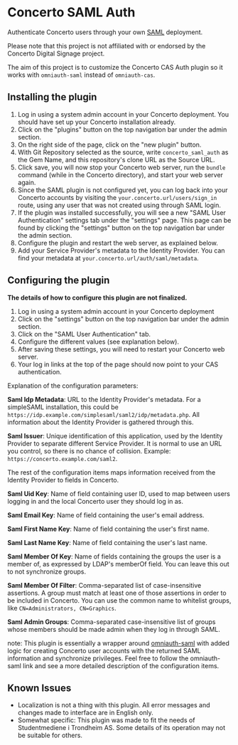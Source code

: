 Concerto SAML Auth
=====================

Authenticate Concerto users through your own [SAML](https://en.wikipedia.org/wiki/Security_Assertion_Markup_Language) deployment. 

Please note that this project is not affiliated with or endorsed by the Concerto Digital Signage project.

The aim of this project is to customize the Concerto CAS Auth plugin so it works with `omniauth-saml` instead of `omniauth-cas`.

Installing the plugin
----------------------

1. Log in using a system admin account in your Concerto deployment. You should have set up your Concerto installation already.
2. Click on the "plugins" button on the top navigation bar under the admin section.
3. On the right side of the page, click on the "new plugin" button.
4. With Git Repository selected as the source, write `concerto_saml_auth` as the Gem Name, and this repository's clone URL as the Source URL. 
5. Click save, you will now stop your Concerto web server, run the ```bundle``` command (while in the Concerto directory), and start your web server again.
6. Since the SAML plugin is not configured yet, you can log back into your Concerto accounts by visiting the ```your.concerto.url/users/sign_in``` route, using
   any user that was not created using through SAML login. 
7. If the plugin was installed successfully, you will see a new "SAML User Authentication" settings tab under the "settings" page. This page can be found by clicking the "settings" button on the top navigation bar under the admin section.
8. Configure the plugin and restart the web server, as explained below.
9. Add your Service Provider's metadata to the Identity Provider. You can find your metadata at `your.concerto.url/auth/saml/metadata`.

Configuring the plugin
----------------------

**The details of how to configure this plugin are not finalized.**

1. Log in using a system admin account in your Concerto deployment
2. Click on the "settings" button on the top navigation bar under the admin section.
3. Click on the "SAML User Authentication" tab.
4. Configure the different values (see explanation below).
7. After saving these settings, you will need to restart your Concerto web server.
8. Your log in links at the top of the page should now point to your CAS authentication. 

Explanation of the configuration parameters:

**Saml Idp Metadata**: URL to the Identity Provider's metadata. For a simpleSAML installation, this could be `https://idp.example.com/simplesaml/saml2/idp/metadata.php`. All information about the Identity Provider is gathered through this.

**Saml Issuer**: Unique identification of this application, used by the Identity Provider to separate different Service Provider. It is normal to use an URL you control, so there is no chance of collision. Example: `https://concerto.example.com/saml2`.

The rest of the configuration items maps information received from the Identity Provider to fields in Concerto.

**Saml Uid Key**: Name of field containing user ID, used to map between users logging in and the local Concerto user they should log in as.

**Saml Email Key**: Name of field containing the user's email address.

**Saml First Name Key**: Name of field containing the user's first name.

**Saml Last Name Key**: Name of field containing the user's last name.

**Saml Member Of Key**: Name of fields containing the groups the user is a member of, as expressed by LDAP's memberOf field. You can leave this out to not synchronize groups.

**Saml Member Of Filter**: Comma-separated list of case-insensitive assertions. A group must match at least one of those assertions in order to be included in Concerto. You can use the common name to whitelist groups, like `CN=Administrators, CN=Graphics`.

**Saml Admin Groups**: Comma-separated case-insensitive list of groups whose members should be made admin when they log in through SAML.

note: This plugin is essentially a wrapper around [omniauth-saml](https://github.com/omniauth/omniauth-saml) with added logic for creating Concerto user accounts with the returned SAML information and synchronize privileges. Feel free to follow the omniauth-saml link and see a more detailed description of the configuration items. 

Known Issues
------------

* Localization is not a thing with this plugin. All error messages and changes made to interface are in English only.
* Somewhat specific: This plugin was made to fit the needs of Studentmediene i Trondheim AS. Some details of its operation may not be suitable for others.
